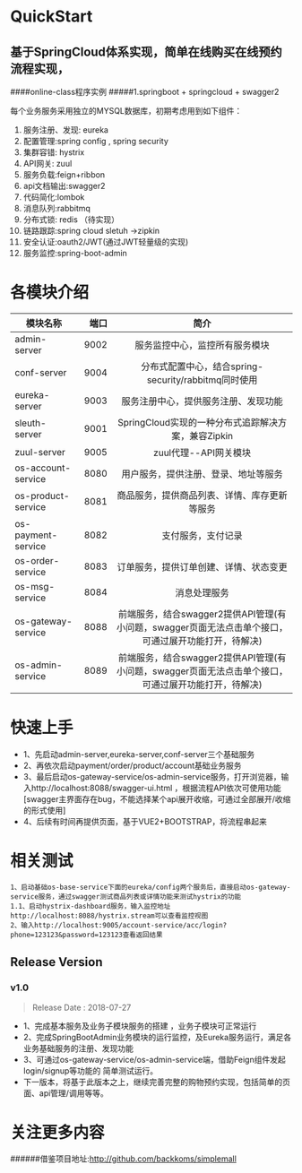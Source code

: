 # QuickStart
## 基于SpringCloud体系实现，简单在线购买在线预约流程实现，
####online-class程序实例
#####1.springboot + springcloud + swagger2


每个业务服务采用独立的MYSQL数据库，初期考虑用到如下组件：
1. 服务注册、发现: eureka
2. 配置管理:spring config , spring security
3. 集群容错: hystrix
4. API网关: zuul
5. 服务负载:feign+ribbon
6. api文档输出:swagger2
7. 代码简化:lombok
8. 消息队列:rabbitmq
9. 分布式锁: redis （待实现）
10. 链路跟踪:spring cloud sletuh ->zipkin
11. 安全认证:oauth2/JWT(通过JWT轻量级的实现)
12. 服务监控:spring-boot-admin


# 各模块介绍

| 模块名称        | 端口   |  简介  |
| --------   | -----:  | :----:  |
| admin-server      | 9002   |   服务监控中心，监控所有服务模块    |
| conf-server        |   9004   |   分布式配置中心，结合spring-security/rabbitmq同时使用   |
| eureka-server        |    9003    |  服务注册中心，提供服务注册、发现功能  |
| sleuth-server        |    9001    |  SpringCloud实现的一种分布式追踪解决方案，兼容Zipkin  |
| zuul-server        |    9005    |  zuul代理--API网关模块  |
| os-account-service        |    8080    |  用户服务，提供注册、登录、地址等服务  |
| os-product-service       |    8081    |  商品服务，提供商品列表、详情、库存更新等服务  |
| os-payment-service    |    8082    |  支付服务，支付记录  |
| os-order-service        |    8083    |  订单服务，提供订单创建、详情、状态变更  |
| os-msg-service        |    8084    |  消息处理服务  |
| os-gateway-service        |    8088    |  前端服务，结合swagger2提供API管理(有小问题，swagger页面无法点击单个接口，可通过展开功能打开，待解决)  |
| os-admin-service        |    8089    |  前端服务，结合swagger2提供API管理(有小问题，swagger页面无法点击单个接口，可通过展开功能打开，待解决)  |


# 快速上手
- 1、先启动admin-server,eureka-server,conf-server三个基础服务
- 2、再依次启动payment/order/product/account基础业务服务
- 3、最后启动os-gateway-service/os-admin-service服务，打开浏览器，输入http://localhost:8088/swagger-ui.html ，根据流程API依次可使用功能[swagger主界面存在bug，不能选择某个api展开收缩，可通过全部展开/收缩的形式使用]
- 4、后续有时间再提供页面，基于VUE2+BOOTSTRAP，将流程串起来

# 相关测试
	1、启动基础os-base-service下面的eureka/config两个服务后，直接启动os-gateway-service服务，通过swagger测试商品列表或详情功能来测试hystrix的功能
	1.1、启动hystrix-dashboard服务，输入监控地址http://localhost:8088/hystrix.stream可以查看监控视图
	2、输入http://localhost:9005/account-service/acc/login?phone=123123&password=123123查看返回结果

## Release Version
### v1.0

> Release Date : 2018-07-27
- 1、完成基本服务及业务子模块服务的搭建 ，业务子模块可正常运行
- 2、完成SpringBootAdmin业务模块的运行监控，及Eureka服务运行，满足各业务基础服务的注册、发现功能
- 3、可通过os-gateway-service/os-admin-service端，借助Feign组件发起login/signup等功能的 简单测试运行。
- 下一版本，将基于此版本之上，继续完善完整的购物预约实现，包括简单的页面、api管理/调用等等。


# 关注更多内容
######借鉴项目地址:http://github.com/backkoms/simplemall
